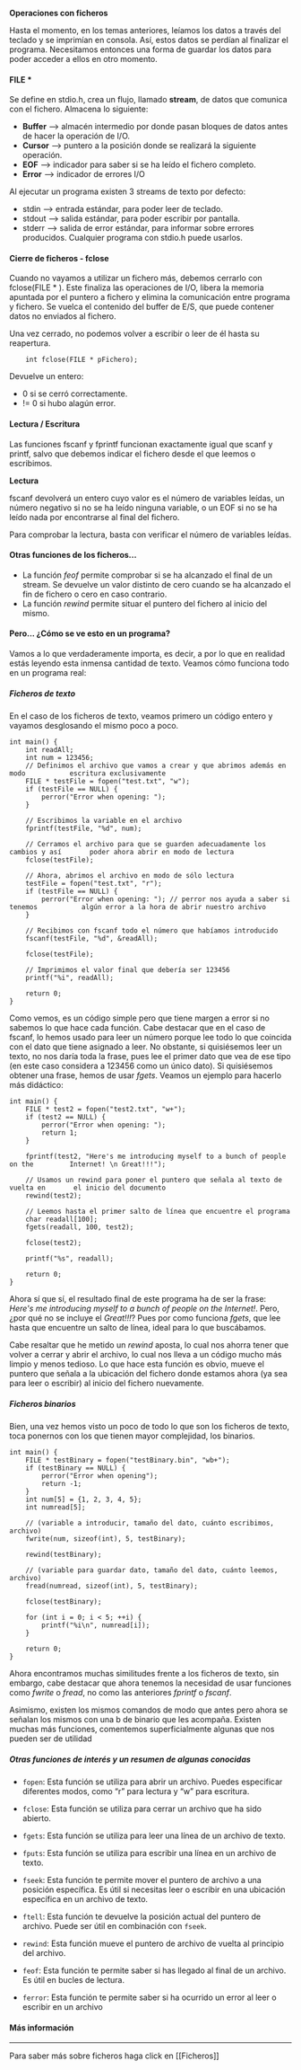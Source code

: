 **Operaciones con ficheros**

Hasta el momento, en los temas anteriores, leíamos los datos a través del teclado y se imprimían en consola. Así, estos datos se perdían al finalizar el programa. Necesitamos entonces una forma de guardar los datos para poder acceder a ellos en otro momento. 

#### FILE *

Se define en stdio.h, crea un flujo, llamado **stream**, de datos que comunica con el fichero. Almacena lo siguiente:
- **Buffer** --> almacén intermedio por donde pasan bloques de datos antes de hacer la operación de I/O.
- **Cursor** --> puntero a la posición donde se realizará la siguiente operación.
- **EOF** --> indicador para saber si se ha leído el fichero completo.
- **Error** --> indicador de errores I/O

Al ejecutar un programa existen 3 streams de texto por defecto:
- stdin --> entrada estándar, para poder leer de teclado.
- stdout --> salida estándar, para poder escribir por pantalla. 
- stderr --> salida de error estándar, para informar sobre errores producidos. 
Cualquier programa con stdio.h puede usarlos. 

#### Cierre de ficheros - fclose

Cuando no vayamos a utilizar un fichero más, debemos cerrarlo con fclose(FILE * ). Este finaliza las operaciones de I/O, libera la memoria apuntada por el puntero a fichero y elimina la comunicación entre programa y fichero. Se vuelca el contenido del buffer de E/S, que puede contener datos no enviados al fichero. 

Una vez cerrado, no podemos volver a escribir o leer de él hasta su reapertura. 

```
	int fclose(FILE * pFichero);
```

Devuelve un entero: 
- 0 si se cerró correctamente.
- != 0 si hubo alagún error.

#### Lectura / Escritura

Las funciones fscanf y fprintf funcionan exactamente igual que scanf y printf, salvo que debemos indicar el fichero desde el que leemos o escribimos. 

**Lectura**

fscanf devolverá un entero cuyo valor es el número de variables leídas, un número negativo si no se ha leído ninguna variable, o un EOF si no se ha leído nada por encontrarse al final del fichero. 

Para comprobar la lectura, basta con verificar el número de variables leídas.

#### Otras funciones de los ficheros...

- La función *feof* permite comprobar si se ha alcanzado el final de un stream. Se devuelve un valor distinto de cero cuando se ha alcanzado el fin de fichero o cero en caso contrario.
- La función *rewind* permite situar el puntero del fichero al inicio del mismo.

#### Pero... ¿Cómo se ve esto en un programa?

Vamos a lo que verdaderamente importa, es decir, a por lo que en realidad estás leyendo esta inmensa cantidad de texto. Veamos cómo funciona todo en un programa real:

##### Ficheros de texto

En el caso de los ficheros de texto, veamos primero un código entero y vayamos desglosando el mismo poco a poco.

```
int main() {  
    int readAll;  
    int num = 123456;  
    // Definimos el archivo que vamos a crear y que abrimos además en modo           escritura exclusivamente
    FILE * testFile = fopen("test.txt", "w");  
    if (testFile == NULL) {  
        perror("Error when opening: ");  
    }  
  
    // Escribimos la variable en el archivo
    fprintf(testFile, "%d", num);  
  
    // Cerramos el archivo para que se guarden adecuadamente los cambios y así       poder ahora abrir en modo de lectura   
    fclose(testFile);  
  
    // Ahora, abrimos el archivo en modo de sólo lectura  
    testFile = fopen("test.txt", "r");  
    if (testFile == NULL) {  
        perror("Error when opening: "); // perror nos ayuda a saber si tenemos           algún error a la hora de abrir nuestro archivo  
    }  
  
    // Recibimos con fscanf todo el número que habíamos introducido  
    fscanf(testFile, "%d", &readAll);  
  
    fclose(testFile);  

	// Imprimimos el valor final que debería ser 123456
    printf("%i", readAll);  
  
    return 0;  
}
```

Como vemos, es un código simple pero que tiene margen a error si no sabemos lo que hace cada función. Cabe destacar que en el caso de fscanf, lo hemos usado para leer un número porque lee todo lo que coincida con el dato que tiene asignado a leer. No obstante, si quisiésemos leer un texto, no nos daría toda la frase, pues lee el primer dato que vea de ese tipo (en este caso considera a 123456 como un único dato). Si quisiésemos obtener una frase, hemos de usar *fgets*. Veamos un ejemplo para hacerlo más didáctico:

```
int main() {  
    FILE * test2 = fopen("test2.txt", "w+");  
    if (test2 == NULL) {  
        perror("Error when opening: ");  
        return 1;  
    }  
  
    fprintf(test2, "Here's me introducing myself to a bunch of people on the         Internet! \n Great!!!");  

	// Usamos un rewind para poner el puntero que señala al texto de vuelta en       el inicio del documento
    rewind(test2);  

	// Leemos hasta el primer salto de línea que encuentre el programa
    char readall[100];  
    fgets(readall, 100, test2);  
  
    fclose(test2);  
  
    printf("%s", readall);  
  
    return 0;  
}
```

Ahora sí que sí, el resultado final de este programa ha de ser la frase: *Here's me introducing myself to a bunch of people on the Internet!*. Pero, ¿por qué no se incluye el *Great!!!*? Pues por como funciona *fgets*, que lee hasta que encuentre un salto de línea, ideal para lo que buscábamos.

Cabe resaltar que he metido un *rewind* aposta, lo cual nos ahorra tener que volver a cerrar y abrir el archivo, lo cual nos lleva a un código mucho más limpio y menos tedioso. Lo que hace esta función es obvio, mueve el puntero que señala a la ubicación del fichero donde estamos ahora (ya sea para leer o escribir) al inicio del fichero nuevamente.
##### Ficheros binarios

Bien, una vez hemos visto un poco de todo lo que son los ficheros de texto, toca ponernos con los que tienen mayor complejidad, los binarios. 

```
int main() {  
    FILE * testBinary = fopen("testBinary.bin", "wb+");  
    if (testBinary == NULL) {  
        perror("Error when opening");  
        return -1;  
    }  
    int num[5] = {1, 2, 3, 4, 5};  
    int numread[5];  

	// (variable a introducir, tamaño del dato, cuánto escribimos, archivo)
    fwrite(num, sizeof(int), 5, testBinary);  
  
    rewind(testBinary);  

	// (variable para guardar dato, tamaño del dato, cuánto leemos, archivo)
    fread(numread, sizeof(int), 5, testBinary);  
  
    fclose(testBinary);  
  
    for (int i = 0; i < 5; ++i) {  
        printf("%i\n", numread[i]);  
    }  
  
    return 0;  
}
```

Ahora encontramos muchas similitudes frente a los ficheros de texto, sin embargo, cabe destacar que ahora tenemos la necesidad de usar funciones como *fwrite* o *fread*, no como las anteriores *fprintf* o *fscanf*.

Asimismo, existen los mismos comandos de modo que antes pero ahora se señalan los mismos con una b de binario que les acompaña. Existen muchas más funciones, comentemos superficialmente algunas que nos pueden ser de utilidad

##### Otras funciones de interés y un resumen de algunas conocidas

- `fopen`: Esta función se utiliza para abrir un archivo. Puedes especificar diferentes modos, como “r” para lectura y “w” para escritura.
    
- `fclose`: Esta función se utiliza para cerrar un archivo que ha sido abierto.
    
- `fgets`: Esta función se utiliza para leer una línea de un archivo de texto.
    
- `fputs`: Esta función se utiliza para escribir una línea en un archivo de texto.
    
- `fseek`: Esta función te permite mover el puntero de archivo a una posición específica. Es útil si necesitas leer o escribir en una ubicación específica en un archivo de texto.
    
- `ftell`: Esta función te devuelve la posición actual del puntero de archivo. Puede ser útil en combinación con `fseek`.
    
- `rewind`: Esta función mueve el puntero de archivo de vuelta al principio del archivo.
    
- `feof`: Esta función te permite saber si has llegado al final de un archivo. Es útil en bucles de lectura.
    
- `ferror`: Esta función te permite saber si ha ocurrido un error al leer o escribir en un archivo

#### Más información
---
Para saber más sobre ficheros haga click en [[Ficheros]]


